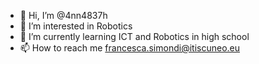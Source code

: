 - 👋 Hi, I’m @4nn4837h
- 👀 I’m interested in Robotics
- 🌱 I’m currently learning ICT and Robotics in high school
- 📫 How to reach me francesca.simondi@itiscuneo.eu

<!---
4nn4837h/4nn4837h is a ✨ special ✨ repository because its `README.md` (this file) appears on your GitHub profile.
You can click the Preview link to take a look at your changes.
--->
